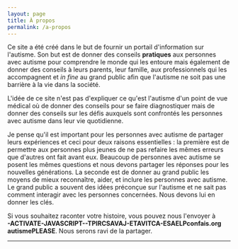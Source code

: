 ```yaml
---
layout: page
title: À propos
permalink: /a-propos
---
```


Ce site a été créé dans le but de fournir un portail d'information sur
l'autisme. Son but est de donner des conseils **pratiques** aux personnes avec autisme pour comprendre le monde qui les entoure
mais également de donner des conseils à leurs parents, leur famille, aux professionnels qui les accompagnent
et *in fine* au grand public afin que l'autisme ne soit pas une barrière à la vie dans la société.

L'idée de ce site n'est pas d'expliquer ce qu'est l'autisme d'un point de vue médical où de donner des conseils pour se faire diagnostiquer mais de donner des conseils sur
les défis auxquels sont confrontés les personnes avec autisme dans leur vie quotidienne.

Je pense qu'il est important pour les personnes avec autisme de partager leurs expériences et 
ceci pour deux raisons essentielles&nbsp;:
la première est de permettre aux personnes plus jeunes de ne pas refaire les mêmes erreurs 
que d'autres ont fait avant eux. Beaucoup de personnes avec autisme se posent les mêmes questions et nous devons partager les réponses pour les nouvelles générations.
La seconde est de donner au grand public les moyens 
de mieux reconnaître, aider, et inclure les personnes avec autisme.
Le grand public a souvent des idées préconçue sur l'autisme et ne sait pas comment
interagir avec  les personnes concernées. Nous devons lui en donner les clés.

Si vous souhaitez raconter votre histoire, vous pouvez nous l'envoyer à <strong><span class="contact"><span id="contact">PLEASE-ACTIVATE-JAVASCRIPT--TPIRCSAVAJ-ETAVITCA-ESAELP</span></span></strong>. Nous serons ravi de la partager.

<script type="text/javascript">window.document.getElementById('contact').innerHTML = '@';</script>
<style type="text/css">
.contact {
	unicode-bidi: bidi-override;
	direction: rtl;
}

#contact:before { content: "gro.siafnoc"; }
#contact:after { content: "emsitua"; }
</style>
---

